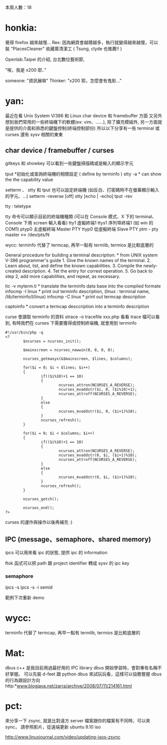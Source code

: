 


本周人數：18

# honkia:

覺得 firefox 越來越慢…
Rex: 因為網頁會越積越多，執行就變得越來越慢，可以裝 "PlacesCleaner" 收藏庫清潔工 ( Tsung, clyde 也推薦!! )

Openlab.Taipei 的介紹, 
台北數位藝術節, 

"唉，我是 x200 耶.."

someone: "資訊展嘛"
Thinker: "x200 耶，怎麼會有鬼影..."


# yan:

最近在看 Unix System V/386 和 Linux char device 和 framebuffer 方面
又另外想到我們常用的一些終端機下的軟體(ex: vim、......), 除了擴充模組外, 另一方面就是提供的介面和熟悉的鍵盤控制(終端控制部份)
所以以下分享有一些 terminal 或 curses 還有 sysv 相關的東東

## char device / framebuffer / curses


gitkeys 和 showkey 可以看到一些鍵盤掃描碼或是輸入的顯示字元

tput    *初始化或查詢終端機的相關設定 ( define by terminfo )
stty -a    * can show the the capability value

setterm 、 stty 和 tput 也可以設定終端機 (如反白、打密碼時不在螢幕顯示輸入的字元、...)
setterm -reverse [off]
stty [echo | -echo]
tput -rev

tty : teletype

tty 命令可以顯示目前的終端機種類 (可以在 Console 模式、X 下的 terminal、Console 下用 screen 輸入看看)
tty1 虛擬終端1
ttys1 序列埠終端1 (如 win 的 COM1)
ptyp0 主虛擬終端 Master PTY
ttyp0 從虛擬終端 Slave PTY
ptm - pty master <-> /dev/pts/N

wycc: terminfo 代替了 termcap, 再早一點有 termlib, termios 是比較底層的

General procedure for building a terminal description:     * from UNIX system V-386 programmer's guide
    1. Give the known names of the terminal.
    2. Learn about, list, and define the known capabilities.
    3. Compile the newly-created description.
    4. Tet the entry for correst operation.
    5. Go back to step 2, add more capabilities, and repeat, as necessary.

tic -v myterm.ti    * translate the terminfo data base into the compiled formate
infocmp -I linux    * print out terminfo description, (linux : terminal name, /lib/terminfo/l/linux)
infocmp -C linux    * print out termcap description

captoinfo    * convert a termcap desccription into a terminfo description

curse 會讀取 terminfo 的資料
strace -o tracefile xxx.php
看看 trace 檔可以看到, 有時我們在 curses 下需要獲得或控制終端機, 就會用到 terminfo

    #!/usr/bin/php -q                                                                     
    <?
            $ncurses = ncurses_init();
    
            $mainscreen = ncurses_newwin(0, 0, 0, 0); 
    
            ncurses_getmaxyx(&$mainscreen, $lines, $columns);
    
            for($i = 0; $i < $lines; $i++)
            {
                    if(($i%10)+1 == 10) 
                    {
                            ncurses_attron(NCURSES_A_REVERSE);
                            ncurses_mvaddstr($i, 0, ($i%10)+1);
                            ncurses_attroff(NCURSES_A_REVERSE);
                    }
                    else
                    {
                            ncurses_mvaddstr($i, 0, ($i+1)%10);
                    }
                    ncurses_refresh();
            }
    
            for($i = 0; $i < $columns; $i++)
            {
                    if(($i%10)+1 == 10)
                    {
                            ncurses_attron(NCURSES_A_REVERSE);
                            ncurses_mvaddstr(0, $i, ($i+1)%10);
                            ncurses_attroff(NCURSES_A_REVERSE);
                    }
                    else
                    {
                            ncurses_mvaddstr(0, $i, ($i+1)%10);
                    }
                    ncurses_refresh();
            }
    
            ncurses_getch();
    
            ncurses_end();
    ?>



curses 的運作與操作以後再補充 :)

## IPC (message、semaphore、shared memory)


ipcs 可以用來看 ipc 的狀態, 提供 ipc 的 information

ftok 函式可以把 path 跟 project identifier 轉成 sysv 的 ipc key

### semaphore


ipcs -s
ipcs -s -i semid

範例下次重新 demo

# wycc: 

terminfo 代替了 termcap, 再早一點有 termlib, termios 是比較底層的

# Mat:

dbus c++ 是我目前用過最好用的 IPC  library
dbus 開始學習時，會對專有名稱不好掌握。
可以先裝 d-feet 跟 python dbus 來試玩玩看，這樣可以協務嘗握 dbus 的行為跟設計方向
http:*www.blogjava.net/zarra/archive/2008/07/11/214161.html

# pct:

來分享一下 zsync, 就是比對遠方 server 檔案跟你的檔案有不同時，可以來 sync，
請參照影片，從遠端更新 ubuntu 9.10 iso

<http://www.linuxjournal.com/video/updating-isos-zsync>  